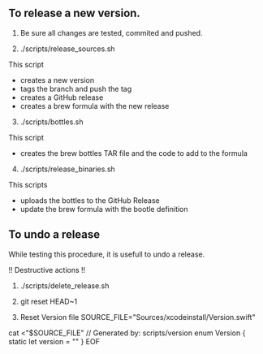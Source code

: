 ## To release a new version.

1. Be sure all changes are tested, commited and pushed.

2. ./scripts/release_sources.sh

This script 
- creates a new version 
- tags the branch and push the tag 
- creates a GitHub release 
- creates a brew formula with the new release

3. ./scripts/bottles.sh 

This script
- creates the brew bottles TAR file and the code to add to the formula 

4. ./scripts/release_binaries.sh 

This scripts 
- uploads the bottles to the GitHub Release
- update the brew formula with the bootle definition 

## To undo a release 

While testing this procedure, it is usefull to undo a release.

!! Destructive actions !! 

1. ./scripts/delete_release.sh  

2. git reset HEAD~1

3. Reset Version file 
SOURCE_FILE="Sources/xcodeinstall/Version.swift"

cat <<EOF >"$SOURCE_FILE"
// Generated by: scripts/version
enum Version {
    static let version = ""
}
EOF
